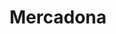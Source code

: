 ---
title: "Mercadona"
url: /ciudad-real/mercadona-calle-santa-cruz-de-mudela/
shop: supermercado
---